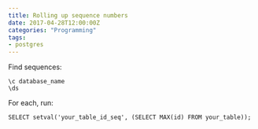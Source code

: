 ```yaml
---
title: Rolling up sequence numbers
date: 2017-04-28T12:00:00Z
categories: "Programming"
tags:
- postgres
---
```

Find sequences:
```postgres
\c database_name
\ds
```

For each, run:
```postgres
SELECT setval('your_table_id_seq', (SELECT MAX(id) FROM your_table));
```

